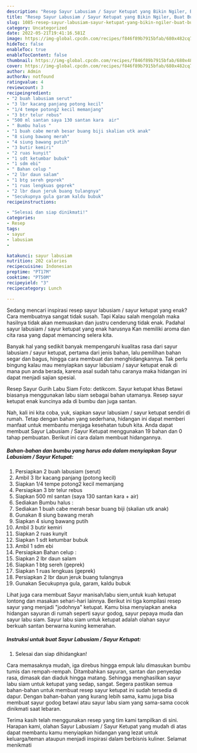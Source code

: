 ```yaml
---
description: "Resep Sayur Labusiam / Sayur Ketupat yang Bikin Ngiler, Buat Buka Puasa}"
title: "Resep Sayur Labusiam / Sayur Ketupat yang Bikin Ngiler, Buat Buka Puasa}"
slug: 1085-resep-sayur-labusiam-sayur-ketupat-yang-bikin-ngiler-buat-buka-puasa
category: Uncategorized
date: 2022-05-21T19:41:16.581Z
image: https://img-global.cpcdn.com/recipes/f846f89b7915bfab/680x482cq70/sayur-labusiam-sayur-ketupat-foto-resep-utama.jpg
hideToc: false
enableToc: true
enableTocContent: false
thumbnail: https://img-global.cpcdn.com/recipes/f846f89b7915bfab/680x482cq70/sayur-labusiam-sayur-ketupat-foto-resep-utama.jpg
cover: https://img-global.cpcdn.com/recipes/f846f89b7915bfab/680x482cq70/sayur-labusiam-sayur-ketupat-foto-resep-utama.jpg
author: Admin
authorAv: notfound
ratingvalue: 4
reviewcount: 3
recipeingredient:
- "2 buah labusiam serut"
- "3 lbr kacang panjang potong kecil"
- "1/4 tempe potong2 kecil memanjang"
- "3 btr telur rebus"
- "500 ml santan saya 130 santan kara  air"
- " Bumbu halus "
- "1 buah cabe merah besar buang biji skalian utk anak"
- "8 siung bawang merah"
- "4 siung bawang putih"
- "3 butir kemiri"
- "2 ruas kunyit"
- "1 sdt ketumbar bubuk"
- "1 sdm ebi"
- " Bahan celup "
- "2 lbr daun salam"
- "1 btg sereh geprek"
- "1 ruas lengkuas geprek"
- "2 lbr daun jeruk buang tulangnya"
- "Secukupnya gula garam kaldu bubuk"
recipeinstructions:

- "Selesai dan siap dinikmati!"
categories:
- Resep
tags:
- sayur
- labusiam
- 

katakunci: sayur labusiam  
nutrition: 202 calories
recipecuisine: Indonesian
preptime: "PT17M"
cooktime: "PT50M"
recipeyield: "3"
recipecategory: Lunch

---
```



Sedang mencari inspirasi resep sayur labusiam / sayur ketupat yang enak? Cara membuatnya sangat tidak susah. Tapi Kalau salah mengolah maka hasilnya tidak akan memuaskan dan justru cenderung tidak enak. Padahal sayur labusiam / sayur ketupat yang enak harusnya Kan memiliki aroma dan cita rasa yang dapat memancing selera kita.


Banyak hal yang sedikit banyak mempengaruhi kualitas rasa dari sayur labusiam / sayur ketupat, pertama dari jenis bahan, lalu pemilihan bahan segar dan bagus, hingga cara membuat dan menghidangkannya. Tak perlu bingung kalau mau menyiapkan sayur labusiam / sayur ketupat enak di mana pun anda berada, karena asal sudah tahu caranya maka hidangan ini dapat menjadi sajian spesial.

Resep Sayur Gurih Labu Siam Foto: detikcom. Sayur ketupat khas Betawi biasanya menggunakan labu siam sebagai bahan utamanya. Resep sayur ketupat enak kuncinya ada di bumbu dan juga santan.


Nah, kali ini kita coba, yuk, siapkan sayur labusiam / sayur ketupat sendiri di rumah. Tetap dengan bahan yang sederhana, hidangan ini dapat memberi manfaat untuk membantu menjaga kesehatan tubuh kita. Anda dapat membuat Sayur Labusiam / Sayur Ketupat menggunakan 19 bahan dan 0 tahap pembuatan. Berikut ini cara dalam membuat hidangannya.

<!--inarticleads1-->

##### Bahan-bahan dan bumbu yang harus ada dalam menyiapkan Sayur Labusiam / Sayur Ketupat:

1. Persiapkan 2 buah labusiam (serut)
1. Ambil 3 lbr kacang panjang (potong kecil)
1. Siapkan 1/4 tempe potong2 kecil memanjang
1. Persiapkan 3 btr telur rebus
1. Siapkan 500 ml santan (saya 130 santan kara + air)
1. Sediakan  Bumbu halus :
1. Sediakan 1 buah cabe merah besar buang biji (skalian utk anak)
1. Gunakan 8 siung bawang merah
1. Siapkan 4 siung bawang putih
1. Ambil 3 butir kemiri
1. Siapkan 2 ruas kunyit
1. Siapkan 1 sdt ketumbar bubuk
1. Ambil 1 sdm ebi
1. Persiapkan  Bahan celup :
1. Siapkan 2 lbr daun salam
1. Siapkan 1 btg sereh (geprek)
1. Siapkan 1 ruas lengkuas (geprek)
1. Persiapkan 2 lbr daun jeruk buang tulangnya
1. Gunakan Secukupnya gula, garam, kaldu bubuk


Lihat juga cara membuat Sayur manisah/labu siem,untuk kuah ketupat lontong dan masakan sehari-hari lainnya. Berikut ini tiga kompilasi resep sayur yang menjadi &#34;jodohnya&#34; ketupat. Kamu bisa menyiapkan aneka hidangan sayuran di rumah seperti sayur godog, sayur pepaya muda dan sayur labu siam. Sayur labu siam untuk ketupat adalah olahan sayur berkuah santan berwarna kuning kemerahan. 

<!--inarticleads2-->

##### Instruksi untuk buat Sayur Labusiam / Sayur Ketupat:


1. Selesai dan siap dihidangkan!

Cara memasaknya mudah, iga direbus hingga empuk lalu dimasukan bumbu tumis dan rempah-rempah. Ditambahkan sayuran, santan dan penyedap rasa, dimasak dan diaduk hingga matang. Sehingga menghasilkan sayur labu siam untuk ketupat yang sedap, sangat. Segera pastikan semua bahan-bahan untuk membuat resep sayur ketupat ini sudah tersedia di dapur. Dengan bahan-bahan yang kurang lebih sama, kamu juga bisa membuat sayur godog betawi atau sayur labu siam yang sama-sama cocok dinikmati saat lebaran. 

Terima kasih telah menggunakan resep yang tim kami tampilkan di sini. Harapan kami, olahan Sayur Labusiam / Sayur Ketupat yang mudah di atas dapat membantu kamu menyiapkan hidangan yang lezat untuk keluarga/teman ataupun menjadi inspirasi dalam berbisnis kuliner. Selamat menikmati
